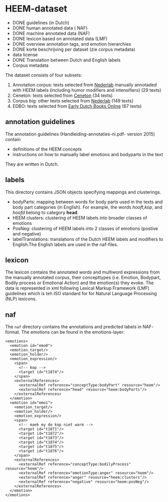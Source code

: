 # HEEM-dataset

* DONE guidelines (in Dutch)
* DONE human annotated data ( NAF)
* DONE machine annotated data (NAF)
* DONE lexicon based on annotated data (LMF)
* DONE overview annotation tags, and emotion hierarchies
* DONE korte beschrijving per dataset (zie corpus metadata)
* data license
* DONE Translation between Dutch and English labels
* Corpus metadata 

The dataset consists of four subsets:

1. Annotation corpus: texts selected from
[Nederlab](http://www.nederlab.nl/) manually annotaded with HEEM labels
(including humor modifiers and intensifiers) (29 texts)
2. Ceneton: texts selected from [Ceneton](http://www.let.leidenuniv.nl/Dutch/Ceneton/) (34 texts)
3. Corpus big: other texts selected from
[Nederlab](http://www.nederlab.nl/) (149 texts)
4. EDBO: texts selected from [Early Dutch Books
Online](http://www.earlydutchbooksonline.nl/en/edbo) (67 texts)

## annotation guidelines
The annotation guidelines (Handleiding-annotaties-nl.pdf- version 2015) contain
* definitions of the HEEM concepts
* instructions on how to manually label emotions and bodyparts in the text

They are written in Dutch.

## labels
This directory contains JSON objects specifying mappings and clusterings. 
* bodyParts: mapping between words for body parts used in the texts and body part categories (in English). For example, the words _hooft_,_kop_, and _hoofd_ belong to category **head**.
* HEEM clusters: clustering of HEEM labels into broader classes of emotions
* PosNeg: clustering of  HEEM labels into 2 classes of emotions (postive and negative)
* labelTranslations:  translations of the Dutch HEEM labels and modifiers to English.The English labels are used in the naf-files. 

## lexicon
  The lexicon contains the annotated words and multiword expressions from the manually annotated corpus,
  their concepttypes (i.e. Emotion, Bodypart, Bodily process
  or Emotional Action) and the emotion(s) they evoke. The data
  is represented in xml following Lexical Markup Framework (LMF) guidelines which is teh ISO standard for
  for Natural Language Processing (NLP) lexicons.

## naf
The `naf` directory contains the annotations and predicted labels in NAF-
format. The emotions can be found in the emotions-layer:

```
<emotions>
  <emotion id="emo0">
  <emotion_target/>
  <emotion_holder/>
  <emotion_expression/>
    <span>
      <!-- kop -->
      <target id="t1874"/>
    </span>
    <externalReferences>
      <externalRef reference="conceptType:bodyPart" resource="heem"/>
      <externalRef reference="head" resource="heem:bodyParts"/>
    </externalReferences>
  </emotion>
  <emotion id="emo1">
    <emotion_target/>
    <emotion_holder/>
    <emotion_expression/>
    <span>
      <!-- maek my de kop niet warm -->
      <target id="t1871"/>
      <target id="t1872"/>
      <target id="t1873"/>
      <target id="t1874"/>
      <target id="t1875"/>
      <target id="t1876"/>
    </span>
    <externalReferences>
      <externalRef reference="conceptType:bodilyProcess" resource="heem"/>
      <externalRef reference="emotionType:anger" resource="heem"/>
      <externalRef reference="anger" resource="heem:clusters"/>
      <externalRef reference="negative" resource="heem:posNeg"/>
    </externalReferences>
  </emotion>
</emotions>
```
